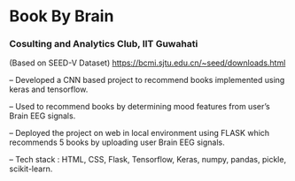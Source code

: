 # Book By Brain
### Cosulting and Analytics Club, IIT Guwahati

(Based on SEED-V Dataset)	https://bcmi.sjtu.edu.cn/~seed/downloads.html


– Developed a CNN based project to recommend books implemented using keras and tensorflow.

– Used to recommend books by determining mood features from user’s Brain EEG signals.

– Deployed the project on web in local environment using FLASK which recommends 5 books by uploading user Brain EEG signals.

– Tech stack : HTML, CSS, Flask, Tensorflow, Keras, numpy, pandas, pickle, scikit-learn.
